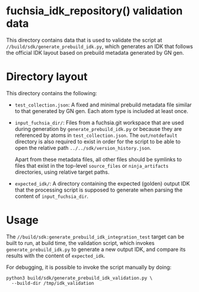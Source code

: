 # fuchsia_idk_repository() validation data

This directory contains data that is used to validate the script at
`//build/sdk/generate_prebuild_idk.py`, which generates an IDK that follows the official IDK layout based on
prebuild metadata generated by GN gen.

# Directory layout

This directory contains the following:

- `test_collection.json`: A fixed and minimal prebuild metadata file similar to
  that generated by GN gen. Each atom type is included at least once.

- `input_fuchsia_dir/`: Files from a fuchsia.git workspace that are used during
  generation by `generate_prebuild_idk.py` or because they are referenced by
  atoms in `test_collection.json`. The `out/notdefault` directory is also
  required to exist in order for the script to be able to open the relative path
  `../../sdk/version_history.json`.

  Apart from these metadata files, all other files should be
  symlinks to files that exist in the top-level `source_files`
  or `ninja_artifacts` directories, using relative target paths.

- `expected_idk/`: A directory containing the expected (golden) output IDK
  that the processing script is supposed to generate when parsing the
  content of `input_fuchsia_dir`.

# Usage

The `//build/sdk:generate_prebuild_idk_integration_test` target can be built to
run, at build time, the validation script, which invokes
`generate_prebuild_idk.py` to generate a new output IDK, and compare its
results with the content of `expected_idk`.

For debugging, it is possible to invoke the script manually by doing:

```
python3 build/sdk/generate_prebuild_idk_validation.py \
  --build-dir /tmp/idk_validation
```
